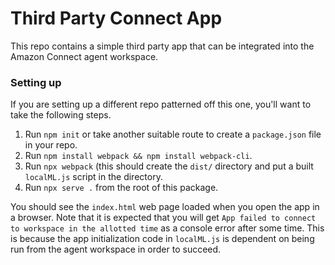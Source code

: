 
# Third Party Connect App

This repo contains a simple third party app that can be integrated into the Amazon Connect agent workspace.

### Setting up

If you are setting up a different repo patterned off this one, you'll want to take the following steps.
1. Run `npm init` or take another suitable route to create a `package.json` file in your repo.
1. Run `npm install webpack && npm install webpack-cli`.
1. Run `npx webpack` (this should create the `dist/` directory and put a built `localML.js` script in the directory.
1. Run `npx serve .` from the root of this package.

You should see the `index.html` web page loaded when you open the app in a browser. Note that it is expected that you will get `App failed to connect to workspace in the allotted time` as a console error after some time. This is because the app initialization code in `localML.js` is dependent on being run from the agent workspace in order to succeed.